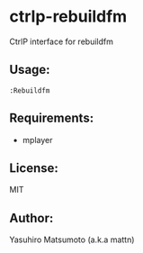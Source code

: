 ctrlp-rebuildfm
===============

CtrlP interface for rebuildfm

Usage:
------

    :Rebuildfm

Requirements:
-------------

* mplayer

License:
--------

MIT

Author:
-------

Yasuhiro Matsumoto (a.k.a mattn)
